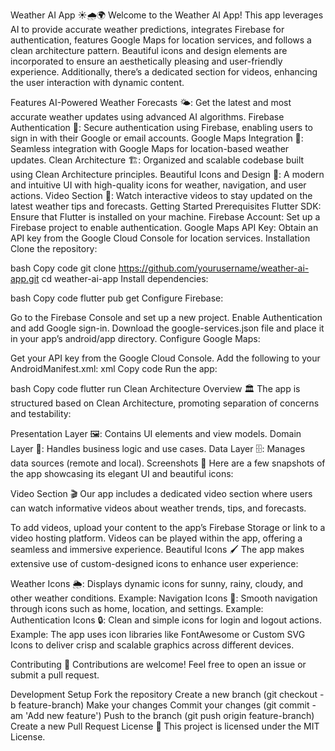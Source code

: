 Weather AI App ☀️🌧️🌍
Welcome to the Weather AI App! This app leverages AI to provide accurate weather predictions, integrates Firebase for authentication, features Google Maps for location services, and follows a clean architecture pattern. Beautiful icons and design elements are incorporated to ensure an aesthetically pleasing and user-friendly experience. Additionally, there’s a dedicated section for videos, enhancing the user interaction with dynamic content.

Features
AI-Powered Weather Forecasts 🌤️: Get the latest and most accurate weather updates using advanced AI algorithms.
Firebase Authentication 🔐: Secure authentication using Firebase, enabling users to sign in with their Google or email accounts.
Google Maps Integration 📍: Seamless integration with Google Maps for location-based weather updates.
Clean Architecture 🏗️: Organized and scalable codebase built using Clean Architecture principles.
Beautiful Icons and Design 🎨: A modern and intuitive UI with high-quality icons for weather, navigation, and user actions.
Video Section 🎥: Watch interactive videos to stay updated on the latest weather tips and forecasts.
Getting Started
Prerequisites
Flutter SDK: Ensure that Flutter is installed on your machine.
Firebase Account: Set up a Firebase project to enable authentication.
Google Maps API Key: Obtain an API key from the Google Cloud Console for location services.
Installation
Clone the repository:

bash
Copy code
git clone https://github.com/yourusername/weather-ai-app.git
cd weather-ai-app
Install dependencies:

bash
Copy code
flutter pub get
Configure Firebase:

Go to the Firebase Console and set up a new project.
Enable Authentication and add Google sign-in.
Download the google-services.json file and place it in your app’s android/app directory.
Configure Google Maps:

Get your API key from the Google Cloud Console.
Add the following to your AndroidManifest.xml:
xml
Copy code
<meta-data
    android:name="com.google.android.geo.API_KEY"
    android:value="YOUR_GOOGLE_MAPS_API_KEY"/>
Run the app:

bash
Copy code
flutter run
Clean Architecture Overview 🏛️
The app is structured based on Clean Architecture, promoting separation of concerns and testability:

Presentation Layer 🖼️: Contains UI elements and view models.
Domain Layer 💼: Handles business logic and use cases.
Data Layer 🗄️: Manages data sources (remote and local).
Screenshots 📸
Here are a few snapshots of the app showcasing its elegant UI and beautiful icons:


Video Section 🎬
Our app includes a dedicated video section where users can watch informative videos about weather trends, tips, and forecasts.

To add videos, upload your content to the app’s Firebase Storage or link to a video hosting platform.
Videos can be played within the app, offering a seamless and immersive experience.
Beautiful Icons 🖌️
The app makes extensive use of custom-designed icons to enhance user experience:

Weather Icons 🌦️: Displays dynamic icons for sunny, rainy, cloudy, and other weather conditions.
Example:
Navigation Icons 🧭: Smooth navigation through icons such as home, location, and settings.
Example:
Authentication Icons 🔒: Clean and simple icons for login and logout actions.
Example:
The app uses icon libraries like FontAwesome or Custom SVG Icons to deliver crisp and scalable graphics across different devices.

Contributing 🤝
Contributions are welcome! Feel free to open an issue or submit a pull request.

Development Setup
Fork the repository
Create a new branch (git checkout -b feature-branch)
Make your changes
Commit your changes (git commit -am 'Add new feature')
Push to the branch (git push origin feature-branch)
Create a new Pull Request
License 📜
This project is licensed under the MIT License.
